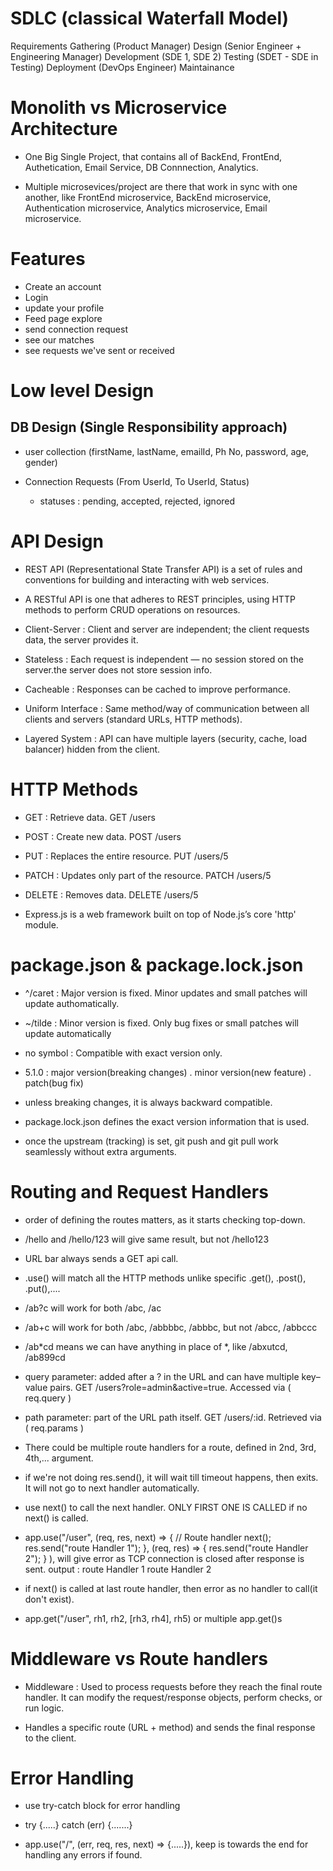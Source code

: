 # SDLC (classical Waterfall Model)

Requirements Gathering (Product Manager)
    Design (Senior Engineer + Engineering Manager)
        Development (SDE 1, SDE 2)
            Testing (SDET - SDE in Testing)
                Deployment (DevOps Engineer)
                    Maintainance

# Monolith vs Microservice Architecture
- One Big Single Project, that contains all of BackEnd, FrontEnd, Authetication, Email Service, DB Connnection, Analytics.

- Multiple microsevices/project are there that work in sync with one another, like FrontEnd microservice, BackEnd microservice, Authentication microservice, Analytics microservice, Email microservice.

# Features
- Create an account
- Login
- update your profile
- Feed page explore
- send connection request
- see our matches
- see requests we've sent or received

# Low level Design

## DB Design (Single Responsibility approach)
- user collection (firstName, lastName, emailId, Ph No, password, age, gender)

- Connection Requests (From UserId, To UserId, Status)
  - statuses : pending, accepted, rejected, ignored

# API Design
- REST API (Representational State Transfer API) is a set of rules and conventions for building and interacting with web services.
- A RESTful API is one that adheres to REST principles, using HTTP methods to perform CRUD operations on resources.

- Client-Server : Client and server are independent; the client requests data, the server provides it.
- Stateless : Each request is independent — no session stored on the server.the server does not store session info.
- Cacheable : Responses can be cached to improve performance.
- Uniform Interface : Same method/way of communication between all clients and servers (standard URLs, HTTP methods).
- Layered System : API can have multiple layers (security, cache, load balancer) hidden from the client.

# HTTP Methods 
- GET : Retrieve data.  GET /users
- POST : Create new data.  POST /users 
- PUT : Replaces the entire resource.  PUT /users/5
- PATCH	: Updates only part of the resource.  PATCH /users/5
- DELETE : Removes data.  DELETE /users/5

- Express.js is a web framework built on top of Node.js’s core 'http' module.

# package.json & package.lock.json
- ^/caret : Major version is fixed. Minor updates and small patches will update authomatically.
- ~/tilde : Minor version is fixed. Only bug fixes or small patches will update automatically
- no symbol : Compatible with exact version only.

- 5.1.0 : major version(breaking changes) . minor version(new feature) . patch(bug fix)
- unless breaking changes, it is always backward compatible.

- package.lock.json defines the exact version information that is used.

- once the upstream (tracking) is set, git push and git pull work seamlessly without extra arguments.

# Routing and Request Handlers

- order of defining the routes matters, as it starts checking top-down.
- /hello and /hello/123 will give same result, but not /hello123
- URL bar always sends a GET api call.
- .use() will match all the HTTP methods unlike specific .get(), .post(), .put(),....

- /ab?c will work for both /abc, /ac
- /ab+c will work for both /abc, /abbbbc, /abbbc, but not /abcc, /abbccc
- /ab*cd means we can have anything in place of *, like /abxutcd, /ab899cd

- query parameter: added after a ? in the URL and can have multiple key–value pairs. GET /users?role=admin&active=true. Accessed via ( req.query )

- path parameter: part of the URL path itself. GET /users/:id. Retrieved via ( req.params )

- There could be multiple route handlers for a route, defined in 2nd, 3rd, 4th,... argument. 
- if we're not doing res.send(), it will wait till timeout happens, then exits. It will not go to next handler automatically. 
- use next() to call the next handler. ONLY FIRST ONE IS CALLED if no next() is called.

- app.use("/user", (req, res, next) => {
    // Route handler
    next();
    res.send("route Handler 1");
}, 
(req, res) => {
    res.send("route Handler 2");
}
),
will give error as TCP connection is closed after response is sent. output : route Handler 1   route Handler 2

 - if next() is called at last route handler, then error as no handler to call(it don't exist).

 - app.get("/user", rh1, rh2, [rh3, rh4], rh5) or multiple app.get()s

# Middleware vs Route handlers
- Middleware : Used to process requests before they reach the final route handler. It can modify the request/response objects, perform checks, or run logic.

- Handles a specific route (URL + method) and sends the final response to the client.

# Error Handling

- use try-catch block for error handling
- try {.....} catch (err) {.......}

- app.use("/", (err, req, res, next) => {.....}), keep is towards the end for handling any errors if found.

